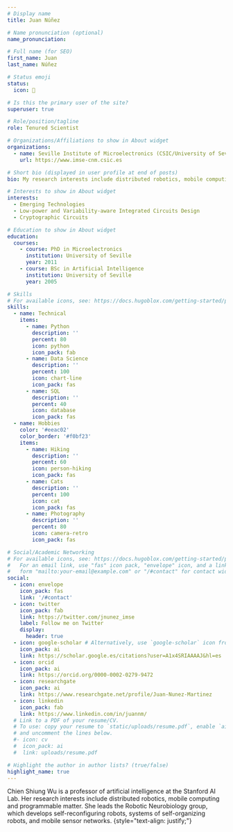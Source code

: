 ```yaml
---
# Display name
title: Juan Núñez

# Name pronunciation (optional)
name_pronunciation:

# Full name (for SEO)
first_name: Juan
last_name: Núñez

# Status emoji
status:
  icon: 🥼

# Is this the primary user of the site?
superuser: true

# Role/position/tagline
role: Tenured Scientist

# Organizations/Affiliations to show in About widget
organizations:
  - name: Seville Institute of Microelectronics (CSIC/University of Seville)
    url: https://www.imse-cnm.csic.es

# Short bio (displayed in user profile at end of posts)
bio: My research interests include distributed robotics, mobile computing and programmable matter.

# Interests to show in About widget
interests:
  - Emerging Technologies
  - Low-power and Variability-aware Integrated Circuits Design
  - Cryptographic Circuits

# Education to show in About widget
education:
  courses:
    - course: PhD in Microelectronics
      institution: University of Seville
      year: 2011
    - course: BSc in Artificial Intelligence
      institution: University of Seville
      year: 2005

# Skills
# For available icons, see: https://docs.hugoblox.com/getting-started/page-builder/#icons
skills:
  - name: Technical
    items:
      - name: Python
        description: ''
        percent: 80
        icon: python
        icon_pack: fab
      - name: Data Science
        description: ''
        percent: 100
        icon: chart-line
        icon_pack: fas
      - name: SQL
        description: ''
        percent: 40
        icon: database
        icon_pack: fas
  - name: Hobbies
    color: '#eeac02'
    color_border: '#f0bf23'
    items:
      - name: Hiking
        description: ''
        percent: 60
        icon: person-hiking
        icon_pack: fas
      - name: Cats
        description: ''
        percent: 100
        icon: cat
        icon_pack: fas
      - name: Photography
        description: ''
        percent: 80
        icon: camera-retro
        icon_pack: fas

# Social/Academic Networking
# For available icons, see: https://docs.hugoblox.com/getting-started/page-builder/#icons
#   For an email link, use "fas" icon pack, "envelope" icon, and a link in the
#   form "mailto:your-email@example.com" or "/#contact" for contact widget.
social:
  - icon: envelope
    icon_pack: fas
    link: '/#contact'
  - icon: twitter
    icon_pack: fab
    link: https://twitter.com/jnunez_imse
    label: Follow me on Twitter
    display:
      header: true
  - icon: google-scholar # Alternatively, use `google-scholar` icon from `ai` icon pack
    icon_pack: ai
    link: https://scholar.google.es/citations?user=A1x4SRIAAAAJ&hl=es
  - icon: orcid 
    icon_pack: ai
    link: https://orcid.org/0000-0002-0279-9472
  - icon: researchgate
    icon_pack: ai
    link: https://www.researchgate.net/profile/Juan-Nunez-Martinez
  - icon: linkedin
    icon_pack: fab
    link: https://www.linkedin.com/in/juannm/
  # Link to a PDF of your resume/CV.
  # To use: copy your resume to `static/uploads/resume.pdf`, enable `ai` icons in `params.yaml`,
  # and uncomment the lines below.
  #- icon: cv
  #  icon_pack: ai
  #  link: uploads/resume.pdf

# Highlight the author in author lists? (true/false)
highlight_name: true
---
```


Chien Shiung Wu is a professor of artificial intelligence at the Stanford AI Lab. Her research interests include distributed robotics, mobile computing and programmable matter. She leads the Robotic Neurobiology group, which develops self-reconfiguring robots, systems of self-organizing robots, and mobile sensor networks.
{style="text-align: justify;"}
